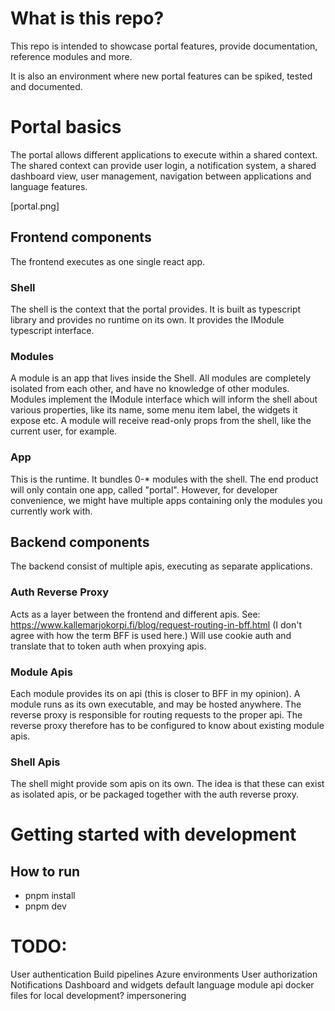 # What is this repo?

This repo is intended to showcase portal features, provide documentation, reference modules and more.

It is also an environment where new portal features can be spiked, tested and documented.

# Portal basics

The portal allows different applications to execute within a shared context.
The shared context can provide user login, a notification system, a shared dashboard view, user management, navigation between applications and language features.

[portal.png]

## Frontend components
The frontend executes as one single react app.

### Shell
The shell is the context that the portal provides. It is built as typescript library and provides no runtime on its own.
It provides the IModule typescript interface.

### Modules
A module is an app that lives inside the Shell. All modules are completely isolated from each other, and have no knowledge of other modules. Modules implement the IModule interface which will inform the shell about various properties, like its name, some menu item label, the widgets it expose etc. A module will receive read-only props from the shell, like the current user, for example.

### App
This is the runtime. It bundles 0-* modules with the shell. The end product will only contain one app, called "portal". However, for developer convenience, we might have multiple apps containing only the modules you currently work with.

## Backend components
The backend consist of multiple apis, executing as separate applications.

### Auth Reverse Proxy
Acts as a layer between the frontend and different apis. See: https://www.kallemarjokorpi.fi/blog/request-routing-in-bff.html (I don't agree with how the term BFF is used here.)
Will use cookie auth and translate that to token auth when proxying apis.

### Module Apis
Each module provides its on api (this is closer to BFF in my opinion). A module runs as its own executable, and may be hosted anywhere. The reverse proxy is responsible for routing requests
to the proper api. The reverse proxy therefore has to be configured to know about existing module apis.

### Shell Apis
The shell might provide som apis on its own. The idea is that these can exist as isolated apis, or be packaged together with the auth reverse proxy.

# Getting started with development

## How to run

- pnpm install
- pnpm dev


# TODO:
User authentication
Build pipelines
Azure environments
User authorization
Notifications
Dashboard and widgets
default language
module api
docker files for local development?
impersonering

